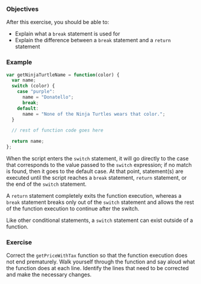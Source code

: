 <!--{ ids:[169], language:'JavaScript', type:'workshop', order: 6, name:'switch Statements II', description:'A break statement is different from a return statement' }-->

### Objectives

After this exercise, you should be able to:

- Explain what a `break` statement is used for
- Explain the difference between a `break` statement and a `return` statement

### Example

```js
var getNinjaTurtleName = function(color) {
  var name;
  switch (color) {
    case "purple":
      name = "Donatello";
      break;
    default:
      name = "None of the Ninja Turtles wears that color.";
  }

  // rest of function code goes here

  return name;
};
```

When the script enters the `switch` statement, it will go directly to the case that corresponds to the value passed to the `switch` expression; if no match is found, then it goes to the default case. At that point, statement(s) are executed until the script reaches a `break` statement, `return` statement, or the end of the `switch` statement.

A `return` statement completely exits the function execution, whereas a `break` statement breaks only out of the `switch` statement and allows the rest of the function execution to continue after the switch.

Like other conditional statements, a `switch` statement can exist outside of a function.

### Exercise

Correct the `getPriceWithTax` function so that the function execution does not end prematurely. Walk yourself through the function and say aloud what the function does at each line. Identify the lines that need to be corrected and make the necessary changes.
